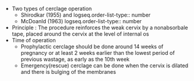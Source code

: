 - Two types of cerclage operation
	- Shirodkar (1955) and
	  logseq.order-list-type:: number
	- McDoanld (1963)
	  logseq.order-list-type:: number
- Principle : The procedure reinforces the weak cervix by a nonabsorbale tape, placed around the cervix at the level of internal os
- Time of operation
	- Prophylactic cerclage should be done around 14 weeks of pregnancy or at least 2 weeks earlier than the lowest period of previous wastage, as early as the 10th week
	- Emergency(rescue) cerclage can be done when the cervix is dilated and there is bulging of the membranes